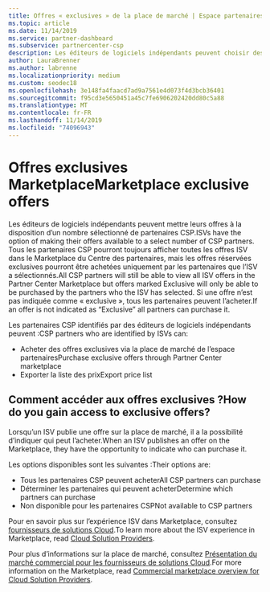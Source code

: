 ```yaml
---
title: Offres « exclusives » de la place de marché | Espace partenaires
ms.topic: article
ms.date: 11/14/2019
ms.service: partner-dashboard
ms.subservice: partnercenter-csp
description: Les éditeurs de logiciels indépendants peuvent choisir des partenaires CSP à utiliser en les rendant exclusives.
author: LauraBrenner
ms.author: labrenne
ms.localizationpriority: medium
ms.custom: seodec18
ms.openlocfilehash: 3e148fa4faacd7ad9a7561e4d073f4d3bcb36401
ms.sourcegitcommit: f95cd3e5650451a45c7fe6906202420dd80c5a88
ms.translationtype: MT
ms.contentlocale: fr-FR
ms.lasthandoff: 11/14/2019
ms.locfileid: "74096943"
---
```

# <a name="marketplace-exclusive-offers"></a><span data-ttu-id="ab85e-103">Offres exclusives Marketplace</span><span class="sxs-lookup"><span data-stu-id="ab85e-103">Marketplace exclusive offers</span></span>

<span data-ttu-id="ab85e-104">Les éditeurs de logiciels indépendants peuvent mettre leurs offres à la disposition d’un nombre sélectionné de partenaires CSP.</span><span class="sxs-lookup"><span data-stu-id="ab85e-104">ISVs have the option of making their offers available to a select number of CSP partners.</span></span> <span data-ttu-id="ab85e-105">Tous les partenaires CSP pourront toujours afficher toutes les offres ISV dans le Marketplace du Centre des partenaires, mais les offres réservées exclusives pourront être achetées uniquement par les partenaires que l’ISV a sélectionnés.</span><span class="sxs-lookup"><span data-stu-id="ab85e-105">All CSP partners will still be able to view all ISV offers in the Partner Center Marketplace but offers marked Exclusive will only be able to be purchased by the partners who the ISV has selected.</span></span> <span data-ttu-id="ab85e-106">Si une offre n’est pas indiquée comme « exclusive », tous les partenaires peuvent l’acheter.</span><span class="sxs-lookup"><span data-stu-id="ab85e-106">If an offer is not indicated as “Exclusive” all partners can purchase it.</span></span>

<span data-ttu-id="ab85e-107">Les partenaires CSP identifiés par des éditeurs de logiciels indépendants peuvent :</span><span class="sxs-lookup"><span data-stu-id="ab85e-107">CSP partners who are identified by ISVs can:</span></span>

- <span data-ttu-id="ab85e-108">Acheter des offres exclusives via la place de marché de l’espace partenaires</span><span class="sxs-lookup"><span data-stu-id="ab85e-108">Purchase exclusive offers through Partner Center marketplace</span></span>
- <span data-ttu-id="ab85e-109">Exporter la liste des prix</span><span class="sxs-lookup"><span data-stu-id="ab85e-109">Export price list</span></span>

## <a name="how-do-you-gain-access-to-exclusive-offers"></a><span data-ttu-id="ab85e-110">Comment accéder aux offres exclusives ?</span><span class="sxs-lookup"><span data-stu-id="ab85e-110">How do you gain access to exclusive offers?</span></span>

<span data-ttu-id="ab85e-111">Lorsqu’un ISV publie une offre sur la place de marché, il a la possibilité d’indiquer qui peut l’acheter.</span><span class="sxs-lookup"><span data-stu-id="ab85e-111">When an ISV publishes an offer on the Marketplace, they have the opportunity to indicate who can purchase it.</span></span> 

<span data-ttu-id="ab85e-112">Les options disponibles sont les suivantes :</span><span class="sxs-lookup"><span data-stu-id="ab85e-112">Their options are:</span></span>

- <span data-ttu-id="ab85e-113">Tous les partenaires CSP peuvent acheter</span><span class="sxs-lookup"><span data-stu-id="ab85e-113">All CSP partners can purchase</span></span>
- <span data-ttu-id="ab85e-114">Déterminer les partenaires qui peuvent acheter</span><span class="sxs-lookup"><span data-stu-id="ab85e-114">Determine which partners can purchase</span></span>
- <span data-ttu-id="ab85e-115">Non disponible pour les partenaires CSP</span><span class="sxs-lookup"><span data-stu-id="ab85e-115">Not available to CSP partners</span></span>

<span data-ttu-id="ab85e-116">Pour en savoir plus sur l’expérience ISV dans Marketplace, consultez [fournisseurs de solutions Cloud](https://docs.microsoft.com/en-us/azure/marketplace/cloud-solution-providers).</span><span class="sxs-lookup"><span data-stu-id="ab85e-116">To learn more about the ISV experience in Marketplace, read [Cloud Solution Providers](https://docs.microsoft.com/en-us/azure/marketplace/cloud-solution-providers).</span></span>

<span data-ttu-id="ab85e-117">Pour plus d’informations sur la place de marché, consultez [Présentation du marché commercial pour les fournisseurs de solutions Cloud](https://docs.microsoft.partner-center/commercial-marketplace-overview.md).</span><span class="sxs-lookup"><span data-stu-id="ab85e-117">For more information on the Marketplace, read [Commercial marketplace overview for Cloud Solution Providers](https://docs.microsoft.partner-center/commercial-marketplace-overview.md).</span></span>